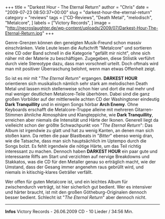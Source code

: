 +++
title = "Darkest Hour - The Eternal Return"
author = "Chris"
date = "2009-07-23 08:50:37+00:00"
slug = "darkest-hour-the-eternal-return"
category = "reviews"
tags = ["CD-Reviews", "Death Metal", "melodisch", "Metalcore", ]
labels = ["Victory Records", ]
image = "http://necroslaughter.de/wp-content/uploads/2009/07/Darkest-Hour-The-Eternal-Return.jpg"
+++

Genre-Grenzen können den geneigten Musik-Freund schon massiv einschränken. Viele Leute lesen die Aufschrift "Metalcore" und sortieren eine CD oder Band schnell in die Kategorie "gefällt mir nicht", ohne sich näher mit der Materie zu beschäftigen. Zugegeben, diese Stilistik verführt durch viele Stereotype dazu, dass man vorschnell urteilt. Doch oftmals wird man mit positiver Überraschung belohnt, wenn man etwas Offenheit zeigt.

So ist es mir mit "_The Eternal Return_" ergangen. **DARKEST HOUR** orientieren sich musikalisch nämlich sehr stark am melodischen Death Metal und lassen mich stellenweise schon hier und dort die mal mehr und mal weniger deutlichen Metalcore-Teile überhören. Dabei sind die ganz großen Vorbilder auf der mittlerweile achten CD der Washingtoner eindeutig **Dark Tranquillity** und in einigen Songs hörbar **Arch Enemy**. Ohne Keyboards erschafft die Metalcore-Truppe alleine mit mehreren Gitarren-Stimmen ähnliche Atmosphäre und Klangteppiche, wie **Dark Tranquillity**, erreichen aber niemals die Intensität und Härte der Ikonen.
Generell liegt da vielleicht schon der größte Schwachpunkt von "_The Eternal Return_": Das Album ist irgendwie zu glatt und hat zu wenig Kanten, an denen man sich stoßen kann. Da retten die paar Blastbeats in "_Bitter_" ebenso wenig dran, wie die Tatsache, dass man sich hauptsächlich im Uptempo durch die Songs bolzt. Es fehlt irgendwie die nötige Härte, um das Teil richtig interessant zu machen.
Dennoch haben **DARKEST HOUR** ein paar gute und interessante Riffs am Start und verzichten auf nervige Breakdowns und Stakkatos, was die CD für den Metaller genau so erträglich macht, wie der Umstand, dass der Gesang immer angenehm raus gebrüllt wird, und niemals in kitischig-klares Geträller verfällt.

Wer offen für guten Metalcore ist, und ein leichtes Album für zwischendurch verträgt, ist hier sicherlich gut bedient. Wer es intensiver und härter braucht, ist mit den großen Götheburg-Originalen dennoch besser bedient. Schlecht ist "_The Eternal Return_" aber dennoch nicht.





---
**Infos**
Victory Records - 26.06.2009
CD - 10 Lieder / 34:56 Min.
